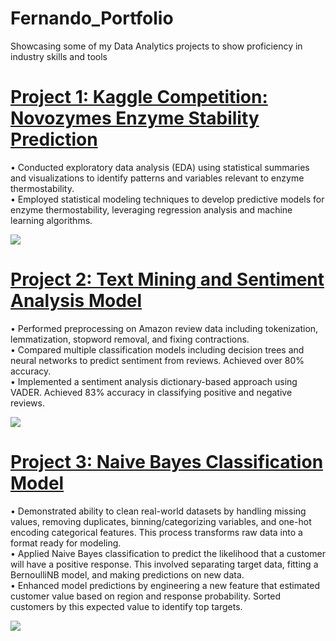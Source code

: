# Fernando_Portfolio
Showcasing some of my Data Analytics projects to show proficiency in industry skills and tools 

# [Project 1: Kaggle Competition: Novozymes Enzyme Stability Prediction](https://colab.research.google.com/drive/1Qmj3DgOgoaARsjxERBxO35f8eJePev-y)
• Conducted exploratory data analysis (EDA) using statistical summaries and visualizations to identify patterns and variables relevant to
enzyme thermostability.<br>
• Employed statistical modeling techniques to develop predictive models for enzyme thermostability, leveraging regression analysis and
machine learning algorithms. <br>

![](https://github.com/fg22d/Fernando_Portfolio/blob/main/Images/git_1.png)

# [Project 2: Text Mining and Sentiment Analysis Model](https://colab.research.google.com/drive/1_77R-lojVZFk8ZQ5qbx15E1GDCLidmc-)
• Performed preprocessing on Amazon review data including tokenization, lemmatization, stopword removal, and fixing contractions. <br>
• Compared multiple classification models including decision trees and neural networks to predict sentiment from reviews. Achieved over 80% accuracy. <br>
• Implemented a sentiment analysis dictionary-based approach using VADER. Achieved 83% accuracy in classifying positive and negative reviews. <br>

![](https://github.com/fg22d/Fernando_Portfolio/blob/main/Images/Git_2.png)

# [Project 3: Naive Bayes Classification Model](https://colab.research.google.com/drive/1nsIyHmnMVSM_nFKsmEQYppEoMoGVxV67)
• Demonstrated ability to clean real-world datasets by handling missing values, removing duplicates, binning/categorizing variables, and one-hot encoding categorical features. This process transforms raw data into a format ready for modeling.<br>
• Applied Naive Bayes classification to predict the likelihood that a customer will have a positive response. This involved separating target data, fitting a BernoulliNB model, and making predictions on new data.<br>
• Enhanced model predictions by engineering a new feature that estimated customer value based on region and response probability. Sorted customers by this expected value to identify top targets. <br>

![](https://github.com/fg22d/Fernando_Portfolio/blob/main/Images/Git_3.png)
